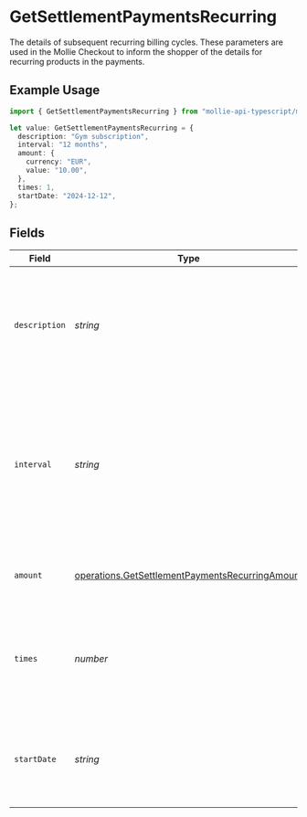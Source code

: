 # GetSettlementPaymentsRecurring

The details of subsequent recurring billing cycles. These parameters are used in the Mollie Checkout to inform the shopper of the details for recurring products in the payments.

## Example Usage

```typescript
import { GetSettlementPaymentsRecurring } from "mollie-api-typescript/models/operations";

let value: GetSettlementPaymentsRecurring = {
  description: "Gym subscription",
  interval: "12 months",
  amount: {
    currency: "EUR",
    value: "10.00",
  },
  times: 1,
  startDate: "2024-12-12",
};
```

## Fields

| Field                                                                                                                                         | Type                                                                                                                                          | Required                                                                                                                                      | Description                                                                                                                                   | Example                                                                                                                                       |
| --------------------------------------------------------------------------------------------------------------------------------------------- | --------------------------------------------------------------------------------------------------------------------------------------------- | --------------------------------------------------------------------------------------------------------------------------------------------- | --------------------------------------------------------------------------------------------------------------------------------------------- | --------------------------------------------------------------------------------------------------------------------------------------------- |
| `description`                                                                                                                                 | *string*                                                                                                                                      | :heavy_minus_sign:                                                                                                                            | A description of the recurring item. If not present, the main description of the item will be used.                                           | Gym subscription                                                                                                                              |
| `interval`                                                                                                                                    | *string*                                                                                                                                      | :heavy_check_mark:                                                                                                                            | Cadence unit of the recurring item. For example: `12 months`, `52 weeks` or `365 days`.<br/><br/>Possible values: `... months` `... weeks` `... days` | 12 months                                                                                                                                     |
| `amount`                                                                                                                                      | [operations.GetSettlementPaymentsRecurringAmount](../../models/operations/getsettlementpaymentsrecurringamount.md)                            | :heavy_minus_sign:                                                                                                                            | Total amount and currency of the recurring item.                                                                                              |                                                                                                                                               |
| `times`                                                                                                                                       | *number*                                                                                                                                      | :heavy_minus_sign:                                                                                                                            | Total number of charges for the subscription to complete. Leave empty for ongoing subscription.                                               | 1                                                                                                                                             |
| `startDate`                                                                                                                                   | *string*                                                                                                                                      | :heavy_minus_sign:                                                                                                                            | The start date of the subscription if it does not start right away (format `YYYY-MM-DD`)                                                      | 2024-12-12                                                                                                                                    |
